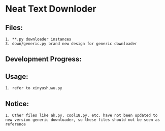 # Neat Text Downloder

## Files:
    1. **.py downloader instances
    3. down/generic.py brand new design for generic downloader

## Development Progress:

## Usage:
    1. refer to xinyushuwu.py

## Notice:
    1. Other files like ak.py, cool18.py, etc. have not been updated to new version generic downloader, so these files should not be seen as reference
